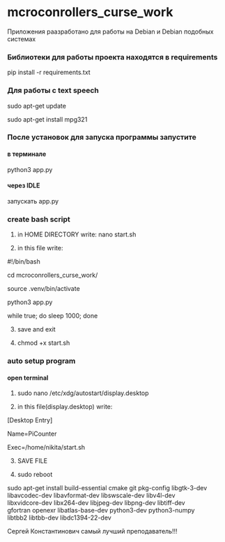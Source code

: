 # mcroconrollers_curse_work

Приложения раазработано для работы на Debian и Debian подобных системах

### Библиотеки для работы проекта находятся в requirements
pip install -r requirements.txt

### Для работы с text speech
sudo apt-get update

sudo apt-get install mpg321

### После установок для запуска программы запустите

#### в терминале
python3 app.py

#### через IDLE
запускать app.py


### create bash script

1) in HOME DIRECTORY write:
nano start.sh

2) in this file write:

#!/bin/bash

cd mcroconrollers_curse_work/

source .venv/bin/activate

python3 app.py 

while true; do sleep 1000; done

3) save and exit

4) chmod +x start.sh

### auto setup program
#### open terminal
1)   sudo nano /etc/xdg/autostart/display.desktop

2)   in this file(display.desktop) write:

[Desktop Entry]

Name=PiCounter

Exec=/home/nikita/start.sh

3) SAVE FILE

4) sudo reboot

sudo apt-get install build-essential cmake git pkg-config libgtk-3-dev \
libavcodec-dev libavformat-dev libswscale-dev libv4l-dev \
libxvidcore-dev libx264-dev libjpeg-dev libpng-dev libtiff-dev \
gfortran openexr libatlas-base-dev python3-dev python3-numpy \
libtbb2 libtbb-dev libdc1394-22-dev

Сергей Константинович самый лучший преподаватель!!!
